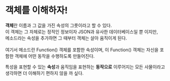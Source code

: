 <h1>객체를 이해하자!</h1>
<strong>객체</strong>란 이름과 그 값을 가진 속성의 그릇이라고 할 수 있다.<br>
이 객체는 그 자체로는 정적인 정보이자 JSON과 유사한 데이터베이스일 뿐 이지만, <br>
메소드라는 속성을 추가하면 그 때부터 객체는 살아 움직이게 된다.<br><br>
여기서 메소드란 Function() 객체를 포함한 속성이며, 이 Function() 객체는 자신을 포함한 객체에 어떤 동작을 수행하도록 만들어진다.

특성을 표현할 수 있는 <b>속성</b>과 움직임을 표현하는 <b>동작으로</b> 이루어지는 모든 사물이라고 생각하면 더 이해하기 편하지 않을 까 싶다.